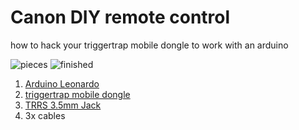 Canon DIY remote control
========================

how to hack your triggertrap mobile dongle to work with an arduino

![pieces](https://farm4.staticflickr.com/3945/15687283145_9763dbf8dc.jpg)
![finished](https://farm6.staticflickr.com/5610/15687283555_2f5158cf27.jpg)

1. [Arduino Leonardo](http://arduino.cc/en/Main/arduinoBoardLeonardo)
2. [triggertrap mobile dongle](http://triggertrap.com/products/triggertrap-mobile-kits/for-canon/)
3. [TRRS 3.5mm Jack](https://www.sparkfun.com/products/11570)
4. 3x cables
